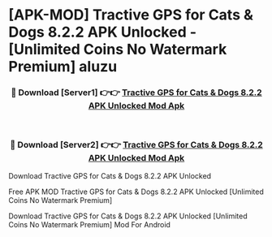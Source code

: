 # [APK-MOD] Tractive GPS for Cats & Dogs 8.2.2 APK Unlocked - [Unlimited Coins No Watermark Premium] aluzu



<div align="center">
<h3>🔴 Download [Server1] 👉👉 <a href="https://momento.my/?title=Tractive_GPS_for_Cats_&_Dogs_8.2.2_APK_Unlocked">Tractive GPS for Cats & Dogs 8.2.2 APK Unlocked Mod Apk</a></h3><br>

<h3>🔴 Download [Server2] 👉👉 <a href="https://momento.my/?title=Tractive_GPS_for_Cats_&_Dogs_8.2.2_APK_Unlocked">Tractive GPS for Cats & Dogs 8.2.2 APK Unlocked Mod Apk</a></h3>
</div>



Download Tractive GPS for Cats & Dogs 8.2.2 APK Unlocked 

Free APK MOD Tractive GPS for Cats & Dogs 8.2.2 APK Unlocked [Unlimited Coins No Watermark Premium]

Download Tractive GPS for Cats & Dogs 8.2.2 APK Unlocked [Unlimited Coins No Watermark Premium] Mod For Android
